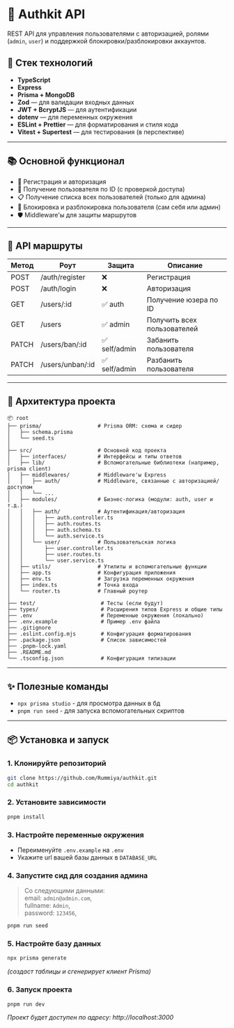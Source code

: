 # 👤 Authkit API

REST API для управления пользователями с авторизацией, ролями (`admin`, `user`) и поддержкой блокировки/разблокировки аккаунтов.

## 🚀 Стек технологий

- **TypeScript**
- **Express**
- **Prisma + MongoDB**
- **Zod** — для валидации входных данных
- **JWT + BcryptJS** — для аутентификации
- **dotenv** — для переменных окружения
- **ESLint + Prettier** — для форматирования и стиля кода
- **Vitest + Supertest** — для тестирования (в перспективе) 

---

## 📚 Основной функционал
- 🔐 Регистрация и авторизация
- 🧾 Получение пользователя по ID (с проверкой доступа)
- 📋 Получение списка всех пользователей (только для админа)
- 🚫 Блокировка и разблокировка пользователя (сам себя или админ)
- 🛡️ Middleware'ы для защиты маршрутов

---

## 📡 API маршруты

| Метод | Роут             | Защита        | Описание                          |
|-------|------------------|---------------|-----------------------------------|
| POST  | /auth/register   | ❌            | Регистрация                       |
| POST  | /auth/login      | ❌            | Авторизация                       |
| GET   | /users/:id       | ✅ auth       | Получение юзера по ID             |
| GET   | /users           | ✅ admin      | Получить всех пользователей       |
| PATCH | /users/ban/:id   | ✅ self/admin | Забанить пользователя             |
| PATCH | /users/unban/:id | ✅ self/admin | Разбанить пользователя            |

---

## 🧭 Архитектура проекта

```
📦 root
├── prisma/                  # Prisma ORM: схема и сидер
│   ├── schema.prisma
│   └── seed.ts
│
├── src/                     # Основной код проекта
│   ├── interfaces/          # Интерфейсы и типы ответов
│   ├── lib/                 # Вспомогательные библиотеки (например, prisma client)
│   ├── middlewares/         # Middleware'ы Express
│   │   ├── auth/            # Middleware, связанные с авторизацией/доступом
│   │   └── ...
│   ├── modules/             # Бизнес-логика (модули: auth, user и т.д.)
│   │   ├── auth/            # Аутентификация/авторизация
│   │   │   ├── auth.controller.ts
│   │   │   ├── auth.routes.ts
│   │   │   ├── auth.schema.ts
│   │   │   └── auth.service.ts
│   │   └── user/            # Пользовательская логика
│   │       ├── user.controller.ts
│   │       ├── user.routes.ts
│   │       └── user.service.ts
│   ├── utils/               # Утилиты и вспомогательные функции
│   ├── app.ts               # Конфигурация приложения
│   ├── env.ts               # Загрузка переменных окружения
│   ├── index.ts             # Точка входа
│   └── router.ts            # Главный роутер
│
├── test/                     # Тесты (если будут)
├── types/                    # Расширения типов Express и общие типы
├── .env                      # Переменные окружения (локально)
├── .env.example              # Пример .env файла
├── .gitignore
├── .eslint.config.mjs        # Конфигурация форматирования
├── .package.json			  # Список зависимостей
├── .pnpm-lock.yaml
├── .README.md
└── .tsconfig.json            # Конфигурация типизации
```

---

## ✨ Полезные команды
- `npx prisma studio` - для просмотра данных в бд
- `pnpm run seed` - для запуска вспомогательных скриптов

---

## 📦 Установка и запуск

### 1. Клонируйте репозиторий
```bash
git clone https://github.com/Rummiya/authkit.git
cd authkit
```

### 2. Установите зависимости 
```bash
pnpm install
```

### 3. Настройте переменные окружения 
- Переименуйте `.env.example` на `.env`
- Укажите url вашей базы данных в `DATABASE_URL` 

### 4. Запустите сид для создания админа
> Со следующими данными:   
> email: `admin@admin.com`,  
>	fullname: `Admin`,  
>	password: `123456`,
 
```bash
pnpm run seed
```

### 5. Настройте базу данных
```bash
npx prisma generate
```
_(создаст таблицы и сгенерирует клиент Prisma)_

### 6. Запуск проекта
```bash
pnpm run dev
```
_Проект будет доступен по адресу: http://localhost:3000_

